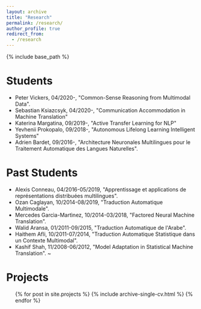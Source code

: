 ```yaml
---
layout: archive
title: "Research"
permalink: /research/
author_profile: true
redirect_from:
  - /research
---
```


{% include base_path %}


Students
=====
* Peter Vickers, 04/2020-, "Common-Sense Reasoning from Multimodal Data".
* Sebastian Ksiazcsyk, 04/2020-, "Communication Accommodation in Machine Translation"
* Katerina Margatina, 09/2019-, "Active Transfer Learning for NLP"
* Yevhenii Prokopalo, 09/2018-, "Autonomous Lifelong Learning Intelligent Systems"
* Adrien Bardet, 09/2016-, "Architecture Neuronales Multilingues pour le Traitement Automatique des Langues Naturelles".

Past Students
=====
* Alexis Conneau, 04/2016-05/2019, "Apprentissage et applications de représentations distribuées multilingues".
* Ozan Caglayan, 10/2014-08/2019, "Traduction Automatique Multimodale".
* Mercedes Garcìa-Martìnez, 10/2014-03/2018, "Factored Neural Machine Translation".
* Walid Aransa, 01/2011-09/2015, "Traduction Automatique de l'Arabe".
* Haithem Afli, 10/2011-07/2014, "Traduction Automatique Statistique dans un Contexte Multimodal".
* Kashif Shah, 11/2008-06/2012, "Model Adaptation in Statistical Machine Translation".
~

Projects
======
  <ul>{% for post in site.projects %}
    {% include archive-single-cv.html %}
  {% endfor %}</ul>

  
